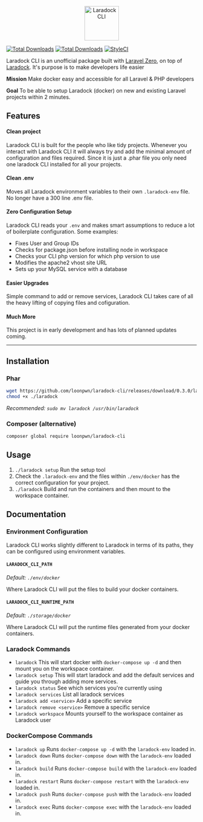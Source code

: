 <p align="center">
    <img title="Laradock CLI" height="91" src="https://github.com/loonpwn/laradock-cli/raw/master/assets/images/laradock-cli-logo.png" />
</p>


[![Total Downloads](https://img.shields.io/packagist/vpre/loonpwn/laradock-cli.svg?style=flat)](https://packagist.org/packages/loonpwn/laradock-cli)
[![Total Downloads](https://img.shields.io/packagist/dt/loonpwn/laradock-cli.svg?style=flat)](https://packagist.org/packages/loonpwn/laradock-cli)
[![StyleCI](https://github.styleci.io/repos/174919610/shield?branch=master)](https://github.styleci.io/repos/174919610)

Laradock CLI is an unofficial package built with [Laravel Zero](https://laravel-zero.com/), on top of [Laradock](https://laradock.io/). 
It's purpose is to make developers life easier

**Mission** Make docker easy and accessible for all Laravel & PHP developers

**Goal** To be able to setup Laradock (docker) on new and existing Laravel projects within 2 minutes.

## Features

#### Clean project

Laradock CLI is built for the people who like tidy projects. Whenever you interact with Laradock CLI it will always try and add the minimal amount of configuration and files required. 
Since it is just a .phar file you only need one laradock CLI installed for all your projects.

#### Clean .env

Moves all Laradock environment variables to their own `.laradock-env` file. No longer have a 300 line .env file.

#### Zero Configuration Setup

Laradock CLI reads your `.env` and makes smart assumptions to reduce a lot of boilerplate configuration. Some examples:
- Fixes User and Group IDs
- Checks for package.json before installing node in workspace
- Checks your CLI php version for which php version to use
- Modifies the apache2 vhost site URL
- Sets up your MySQL service with a database

#### Easier Upgrades

Simple command to add or remove services, Laradock CLI takes care of all the heavy lifting of copying files and cofiguration.

#### Much More

This project is in early development and has lots of planned updates coming.


------

## Installation

### Phar

``` bash
wget https://github.com/loonpwn/laradock-cli/releases/download/0.3.0/laradock
chmod +x ./laradock
```

_Recommended: `sudo mv laradock /usr/bin/laradock`_

### Composer (alternative)


``` bash
composer global require loonpwn/laradock-cli
```

## Usage

1. `./laradock setup` Run the setup tool
2. Check the `.laradock-env` and the files within `./env/docker` has the correct configuration for your project.
3. `./laradock` Build and run the containers and then mount to the workspace container.

## Documentation

### Environment Configuration

Laradock CLI works slightly different to Laradock in terms of its paths, they can be configured using environment variables.

#### `LARADOCK_CLI_PATH`

_Default: `./env/docker`_

Where Laradock CLI will put the files to build your docker containers.

#### `LARADOCK_CLI_RUNTIME_PATH`

_Default: `./storage/docker`_

Where Laradock CLI will put the runtime files generated from your docker containers.

### Laradock Commands

- `laradock` 
This will start docker with `docker-compose up -d` and then mount you on the workspace container.
- `laradock setup` 
This will start laradock and add the default services and guide you through adding more services.
- `laradock status` 
See which services you're currently using
- `laradock services` 
List all laradock services
- `laradock add <service>` 
Add a specific service
- `laradock remove <service>` 
Remove a specific service
- `laradock workspace` 
Mounts yourself to the workspace container as Laradock user

### DockerCompose Commands

- `laradock up` 
Runs `docker-compose up -d` with the `laradock-env` loaded in.
- `laradock down` 
Runs `docker-compose down` with the `laradock-env` loaded in.
- `laradock build` 
Runs `docker-compose build` with the `laradock-env` loaded in.
- `laradock restart` 
Runs `docker-compose restart` with the `laradock-env` loaded in.
- `laradock push` 
Runs `docker-compose push` with the `laradock-env` loaded in.
- `laradock exec` 
Runs `docker-compose exec` with the `laradock-env` loaded in.
